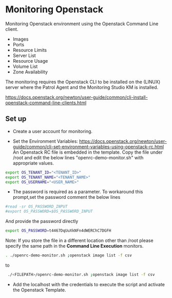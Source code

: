 Monitoring Openstack
====================

Monitoring Openstack environment using the Openstack Command Line client.

* Images
* Ports
* Resource Limits
* Server List
* Resource Usage
* Volume List
* Zone Availability

The monitoring requires the Openstack CLI to be installed on the (LINUX) server where the Patrol Agent and the Monitoring Studio KM is installed.

https://docs.openstack.org/newton/user-guide/common/cli-install-openstack-command-line-clients.html

Set up
------

* Create a user account for monitoring.

* Set the Environment Variables: https://docs.openstack.org/newton/user-guide/common/cli-set-environment-variables-using-openstack-rc.html
 An Openstack RC file is embedded in the template. Copy the file under /root and edit the below lines "openrc-demo-monitor.sh" with appropriate values.
```bash
export OS_TENANT_ID="<TENANT_ID>"
export OS_TENANT_NAME="<TENANT_NAME>"
export OS_USERNAME="<USER_NAME>"
```
* The password is required as a parameter. To workaround this prompt,set the password comment the below lines
```bash
#read -sr OS_PASSWORD_INPUT
#export OS_PASSWORD=$OS_PASSWORD_INPUT
```
And provide the password directly
```bash
export OS_PASSWORD=t4467DqUuXkNFn4dWERChC7DGFH
```
Note: If you store the file in a different location other than /root please specify the same path in the **Command Line Execution** monitors.
```bash
. ./openrc-demo-monitor.sh ;openstack image list -f csv
```
to
```bash
 ./<FILEPATH>/openrc-demo-monitor.sh ;openstack image list -f csv
 ```
* Add the localhost with the credentials to execute the script and activate the Openstack Template.
